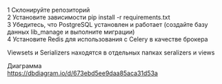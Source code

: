 1 Склонируйте репозиторий <br>
2 Установите зависимости pip install -r requirements.txt <br>
3 Убедитесь, что PostgreSQL установлен и работает (создайте базу данных lib_manage и выполните миграции) <br>
4 Установите Redis для использования с Celery в качестве брокера <br>

Viewsets и Serializers находятся в отдельных папках seralizers и views <br>

Диаграмма <br>
https://dbdiagram.io/d/673ebd5ee9daa85aca31d53a
